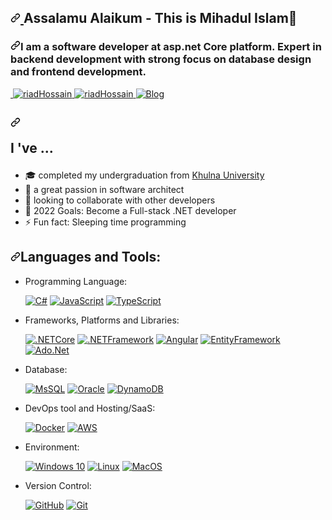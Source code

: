  <article class="markdown-body entry-content container-lg f5" itemprop="text"><h2 dir="auto"><a id="user-content-hi-there-im-riad-hossain---aka-riadhossain0x" class="anchor" aria-hidden="true" href="#hi-there-im-mihadul-islam-mehad65"><svg class="octicon octicon-link" viewBox="0 0 16 16" version="1.1" width="16" height="16" aria-hidden="true"><path fill-rule="evenodd" d="M7.775 3.275a.75.75 0 001.06 1.06l1.25-1.25a2 2 0 112.83 2.83l-2.5 2.5a2 2 0 01-2.83 0 .75.75 0 00-1.06 1.06 3.5 3.5 0 004.95 0l2.5-2.5a3.5 3.5 0 00-4.95-4.95l-1.25 1.25zm-4.69 9.64a2 2 0 010-2.83l2.5-2.5a2 2 0 012.83 0 .75.75 0 001.06-1.06 3.5 3.5 0 00-4.95 0l-2.5 2.5a3.5 3.5 0 004.95 4.95l1.25-1.25a.75.75 0 00-1.06-1.06l-1.25 1.25a2 2 0 01-2.83 0z"></path></svg>
 </a>Assalamu Alaikum - This is Mihadul Islam<g-emoji class="g-emoji" alias="wave" fallback-src="https://github.githubassets.com/images/icons/emoji/unicode/1f44b.png">👋</g-emoji></h2>
<h3 dir="auto"><a id="user-content-a-undergraduate-computer-science-student-net-developer-and-iterate-learner" class="anchor" aria-hidden="true" href="#a-undergraduate-computer-science-student-net-developer-and-iterate-learner"><svg class="octicon octicon-link" viewBox="0 0 16 16" version="1.1" width="16" height="16" aria-hidden="true"><path fill-rule="evenodd" d="M7.775 3.275a.75.75 0 001.06 1.06l1.25-1.25a2 2 0 112.83 2.83l-2.5 2.5a2 2 0 01-2.83 0 .75.75 0 00-1.06 1.06 3.5 3.5 0 004.95 0l2.5-2.5a3.5 3.5 0 00-4.95-4.95l-1.25 1.25zm-4.69 9.64a2 2 0 010-2.83l2.5-2.5a2 2 0 012.83 0 .75.75 0 001.06-1.06 3.5 3.5 0 00-4.95 0l-2.5 2.5a3.5 3.5 0 004.95 4.95l1.25-1.25a.75.75 0 00-1.06-1.06l-1.25 1.25a2 2 0 01-2.83 0z"></path></svg></a>I am a software developer at asp.net Core platform. Expert in backend development with strong focus on database design and frontend development.</h3>

<a href="https://twitter.com/mehad65" rel="nofollow">
 <img src="https://camo.githubusercontent.com/523363d49c2778cd1bba21bdc24066bcc1c2eafddaeb48470341a1263d629f4e/68747470733a2f2f696d672e736869656c64732e696f2f62616467652f2d4072696164486f737361696e30782d3163613066313f7374796c653d666c6174266c6162656c436f6c6f723d316361306631266c6f676f3d74776974746572266c6f676f436f6c6f723d7768697465" alt="" data-canonical-src="https://img.shields.io/badge/-@mehad65-1ca0f1?style=flat&amp;labelColor=1ca0f1&amp;logo=twitter&amp;logoColor=white" style="max-width: 100%;">
</a>
<a href="https://www.linkedin.com/in/mehad65/" rel="nofollow">
    <img src="https://camo.githubusercontent.com/0b783b20fae83bc6f55021d0326c58acbfe65045ccc5c2702742862f5222b178/68747470733a2f2f696d672e736869656c64732e696f2f62616467652f2d72696164486f737361696e30782d626c75653f7374796c653d666c6174266c6f676f3d4c696e6b6564696e266c6f676f436f6c6f723d7768697465" alt="riadHossain" data-canonical-src="https://img.shields.io/badge/-mehad65-blue?style=flat&amp;logo=Linkedin&amp;logoColor=white" style="max-width: 100%;">
</a>
<a href="https://instagram.com/mehad65" rel="nofollow">
    <img src="https://camo.githubusercontent.com/21c7da854dab65924245bf7c2d67a54fd959d3c76c133a8823d631a8b6ded6c3/68747470733a2f2f696d672e736869656c64732e696f2f62616467652f2d4072696164486f737361696e30782d6662333935383f7374796c653d666c6174266c6f676f3d696e7374616772616d266c6f676f436f6c6f723d7768697465" alt="riadHossain" data-canonical-src="https://img.shields.io/badge/-@riadHossain0x-fb3958?style=flat&amp;logo=instagram&amp;logoColor=white" style="max-width: 100%;">
</a>
<a href="https://mehad.xyz" rel="nofollow">
    <img alt="Blog" src="https://camo.githubusercontent.com/2a086f26ffdba06d1821bed86f7c55f28fefaff61a9e1811845864c2ac8a8fa1/68747470733a2f2f696d672e736869656c64732e696f2f62616467652f2d776562736974652d3432383546343f7374796c653d666c6174266c6f676f3d676f6f676c652d6368726f6d65266c6f676f436f6c6f723d7768697465" data-canonical-src="https://img.shields.io/badge/-PortfolioSite-4285F4?style=flat&amp;logo=google-chrome&amp;logoColor=white" style="max-width: 100%;">
</a>
</a>

<h2 dir="auto"><a id="user-content-im" class="anchor" aria-hidden="true" href="#im"><svg class="octicon octicon-link" viewBox="0 0 16 16" version="1.1" width="16" height="16" aria-hidden="true"><path fill-rule="evenodd" d="M7.775 3.275a.75.75 0 001.06 1.06l1.25-1.25a2 2 0 112.83 2.83l-2.5 2.5a2 2 0 01-2.83 0 .75.75 0 00-1.06 1.06 3.5 3.5 0 004.95 0l2.5-2.5a3.5 3.5 0 00-4.95-4.95l-1.25 1.25zm-4.69 9.64a2 2 0 010-2.83l2.5-2.5a2 2 0 012.83 0 .75.75 0 001.06-1.06 3.5 3.5 0 00-4.95 0l-2.5 2.5a3.5 3.5 0 004.95 4.95l1.25-1.25a.75.75 0 00-1.06-1.06l-1.25 1.25a2 2 0 01-2.83 0z"></path></svg></a>

I 've ...

</h2>
<ul dir="auto">
<li><g-emoji class="g-emoji" alias="mortar_board" fallback-src="https://github.githubassets.com/images/icons/emoji/unicode/1f393.png">🎓</g-emoji> completed my undergraduation from <a href="https://ku.ac.bd/" rel="nofollow">Khulna University</a></li>
<li><g-emoji class="g-emoji" alias="seedling" fallback-src="https://github.githubassets.com/images/icons/emoji/unicode/1f331.png">🌱</g-emoji> a great passion in software architect</li>
<li><g-emoji class="g-emoji" alias="dancers" fallback-src="https://github.githubassets.com/images/icons/emoji/unicode/1f46f.png">👯</g-emoji> looking to collaborate with other developers</li>
<li><g-emoji class="g-emoji" alias="goal_net" fallback-src="https://github.githubassets.com/images/icons/emoji/unicode/1f945.png">🥅</g-emoji> 2022 Goals: Become a Full-stack .NET developer</li>
<li><g-emoji class="g-emoji" alias="zap" fallback-src="https://github.githubassets.com/images/icons/emoji/unicode/26a1.png">⚡</g-emoji> Fun fact: Sleeping time programming</li>
</ul>
<h2 dir="auto"><a id="user-content-languages-and-tools" class="anchor" aria-hidden="true" href="#languages-and-tools"><svg class="octicon octicon-link" viewBox="0 0 16 16" version="1.1" width="16" height="16" aria-hidden="true"><path fill-rule="evenodd" d="M7.775 3.275a.75.75 0 001.06 1.06l1.25-1.25a2 2 0 112.83 2.83l-2.5 2.5a2 2 0 01-2.83 0 .75.75 0 00-1.06 1.06 3.5 3.5 0 004.95 0l2.5-2.5a3.5 3.5 0 00-4.95-4.95l-1.25 1.25zm-4.69 9.64a2 2 0 010-2.83l2.5-2.5a2 2 0 012.83 0 .75.75 0 001.06-1.06 3.5 3.5 0 00-4.95 0l-2.5 2.5a3.5 3.5 0 004.95 4.95l1.25-1.25a.75.75 0 00-1.06-1.06l-1.25 1.25a2 2 0 01-2.83 0z"></path></svg></a>Languages and Tools:</h2>
<ul dir="auto">
<li>
<p dir="auto">Programming Language:</p>
<p dir="auto"><a target="_blank" rel="noopener noreferrer" href="https://camo.githubusercontent.com/7a65518f20026263e3bfb263e59992217399a99e56fe642f63823a48328d697d/68747470733a2f2f696d672e736869656c64732e696f2f7374617469632f76313f6c6162656c3d266d6573736167653d637368617270267374796c653d666c6174266c6f676f3d637368617270266c6f676f436f6c6f723d66666464353426636f6c6f723d333637304130"><img src="https://camo.githubusercontent.com/7a65518f20026263e3bfb263e59992217399a99e56fe642f63823a48328d697d/68747470733a2f2f696d672e736869656c64732e696f2f7374617469632f76313f6c6162656c3d266d6573736167653d637368617270267374796c653d666c6174266c6f676f3d637368617270266c6f676f436f6c6f723d66666464353426636f6c6f723d333637304130" alt="C#" data-canonical-src="https://img.shields.io/static/v1?label=&amp;message=csharp&amp;style=flat&amp;logo=csharp&amp;logoColor=ffdd54&amp;color=3670A0" style="max-width: 100%;"></a> <a target="_blank" rel="noopener noreferrer" href="https://camo.githubusercontent.com/cbb8e4880d4bfab6d65ca222c95492345ecc8020a9c179729f9c35ddd789a632/68747470733a2f2f696d672e736869656c64732e696f2f62616467652f6a6176617363726970742d2532333332333333302e7376673f7374796c653d666c6174266c6f676f3d6a617661736372697074266c6f676f436f6c6f723d253233463744463145"><img src="https://camo.githubusercontent.com/cbb8e4880d4bfab6d65ca222c95492345ecc8020a9c179729f9c35ddd789a632/68747470733a2f2f696d672e736869656c64732e696f2f62616467652f6a6176617363726970742d2532333332333333302e7376673f7374796c653d666c6174266c6f676f3d6a617661736372697074266c6f676f436f6c6f723d253233463744463145" alt="JavaScript" data-canonical-src="https://img.shields.io/badge/javascript-%23323330.svg?style=flat&amp;logo=javascript&amp;logoColor=%23F7DF1E" style="max-width: 100%;"></a> <a target="_blank" rel="noopener noreferrer" href="https://camo.githubusercontent.com/fe663472ec48a9442530463205d7f6694cf4ffeb87a3c977c7fbd13147351b7a/68747470733a2f2f696d672e736869656c64732e696f2f62616467652f747970657363726970742d2532333737374242342e7376673f7374796c653d666c6174266c6f676f3d74797065736372697074266c6f676f436f6c6f723d7768697465"><img src="https://camo.githubusercontent.com/fe663472ec48a9442530463205d7f6694cf4ffeb87a3c977c7fbd13147351b7a/68747470733a2f2f696d672e736869656c64732e696f2f62616467652f747970657363726970742d2532333737374242342e7376673f7374796c653d666c6174266c6f676f3d74797065736372697074266c6f676f436f6c6f723d7768697465" alt="TypeScript" data-canonical-src="https://img.shields.io/badge/typescript-%23777BB4.svg?style=flat&amp;logo=typescript&amp;logoColor=white" style="max-width: 100%;"></a></p>
</li>
<li>
<p dir="auto">Frameworks, Platforms and Libraries:</p>
<p dir="auto"><a target="_blank" rel="noopener noreferrer" href="https://camo.githubusercontent.com/75c3d56c44efea18da3ad3f6eab3d047955e61a55743ffc5325b70552d233282/68747470733a2f2f696d672e736869656c64732e696f2f62616467652f636f72652d3030353537313f7374796c653d666c6174266c6f676f3d646f746e6574"><img src="https://camo.githubusercontent.com/75c3d56c44efea18da3ad3f6eab3d047955e61a55743ffc5325b70552d233282/68747470733a2f2f696d672e736869656c64732e696f2f62616467652f636f72652d3030353537313f7374796c653d666c6174266c6f676f3d646f746e6574" alt=".NETCore" data-canonical-src="https://img.shields.io/badge/core-005571?style=flat&amp;logo=dotnet" style="max-width: 100%;"></a> <a target="_blank" rel="noopener noreferrer" href="https://camo.githubusercontent.com/e8412e5b165ac1a4a1233508253f9c58779376bbf2f1c61812c2138071527692/68747470733a2f2f696d672e736869656c64732e696f2f62616467652f6672616d65776f726b2d32333433383533442e7376673f7374796c653d666c6174266c6f676f3d646f746e6574"><img src="https://camo.githubusercontent.com/e8412e5b165ac1a4a1233508253f9c58779376bbf2f1c61812c2138071527692/68747470733a2f2f696d672e736869656c64732e696f2f62616467652f6672616d65776f726b2d32333433383533442e7376673f7374796c653d666c6174266c6f676f3d646f746e6574" alt=".NETFramework" data-canonical-src="https://img.shields.io/badge/framework-2343853D.svg?style=flat&amp;logo=dotnet" style="max-width: 100%;"></a> <a target="_blank" rel="noopener noreferrer" href="https://camo.githubusercontent.com/c47823198ce7080a7fbe5fb78723d8d5325b01083229c8ee53495fe92c20ee99/68747470733a2f2f696d672e736869656c64732e696f2f62616467652f616e67756c61722d2532333030302e7376673f7374796c653d666c6174266c6f676f3d616e67756c6172266c6f676f436f6c6f723d7768697465"><img src="https://camo.githubusercontent.com/c47823198ce7080a7fbe5fb78723d8d5325b01083229c8ee53495fe92c20ee99/68747470733a2f2f696d672e736869656c64732e696f2f62616467652f616e67756c61722d2532333030302e7376673f7374796c653d666c6174266c6f676f3d616e67756c6172266c6f676f436f6c6f723d7768697465" alt="Angular" data-canonical-src="https://img.shields.io/badge/angular-%23000.svg?style=flat&amp;logo=angular&amp;logoColor=white" style="max-width: 100%;"></a> <a target="_blank" rel="noopener noreferrer" href="https://camo.githubusercontent.com/4ab21c0715b26efe7e15f9ac074fcdfa71db425e919b2169289112711b076390/68747470733a2f2f696d672e736869656c64732e696f2f62616467652f656e746974795f6672616d776f726b2d2532333433383533442e7376673f7374796c653d666c6174266c6f676f3d656e746974796672616d65776f726b266c6f676f436f6c6f723d7768697465"><img src="https://camo.githubusercontent.com/4ab21c0715b26efe7e15f9ac074fcdfa71db425e919b2169289112711b076390/68747470733a2f2f696d672e736869656c64732e696f2f62616467652f656e746974795f6672616d776f726b2d2532333433383533442e7376673f7374796c653d666c6174266c6f676f3d656e746974796672616d65776f726b266c6f676f436f6c6f723d7768697465" alt="EntityFramework" data-canonical-src="https://img.shields.io/badge/entity_framwork-%2343853D.svg?style=flat&amp;logo=entityframework&amp;logoColor=white" style="max-width: 100%;"></a>  <a target="_blank" rel="noopener noreferrer" href="https://camo.githubusercontent.com/14ace1b9a7f6987878b5d984291ec3705cd683a83839208ee152d556a60ed6ca/68747470733a2f2f696d672e736869656c64732e696f2f62616467652f61646f2e6e65742d2532334646324432302e7376673f7374796c653d666c6174266c6f676f3d61646f2e6e6574266c6f676f436f6c6f723d7768697465"><img src="https://camo.githubusercontent.com/14ace1b9a7f6987878b5d984291ec3705cd683a83839208ee152d556a60ed6ca/68747470733a2f2f696d672e736869656c64732e696f2f62616467652f61646f2e6e65742d2532334646324432302e7376673f7374796c653d666c6174266c6f676f3d61646f2e6e6574266c6f676f436f6c6f723d7768697465" alt="Ado.Net" data-canonical-src="https://img.shields.io/badge/ado.net-%23FF2D20.svg?style=flat&amp;logo=ado.net&amp;logoColor=white" style="max-width: 100%;"></a></p>
</li>
<li>
<p dir="auto">Database:</p>
<p dir="auto"><a target="_blank" rel="noopener noreferrer" href="https://camo.githubusercontent.com/5daf68ec55ff4781d372adfcd8160e286b44a287a11014cc754c55f648e0b6b6/68747470733a2f2f696d672e736869656c64732e696f2f62616467652f6d7373716c2d2532333132313031312e7376673f7374796c653d666c6174266c6f676f3d6d7973716c266c6f676f436f6c6f723d7768697465"><img src="https://camo.githubusercontent.com/5daf68ec55ff4781d372adfcd8160e286b44a287a11014cc754c55f648e0b6b6/68747470733a2f2f696d672e736869656c64732e696f2f62616467652f6d7373716c2d2532333132313031312e7376673f7374796c653d666c6174266c6f676f3d6d7973716c266c6f676f436f6c6f723d7768697465" alt="MsSQL" data-canonical-src="https://img.shields.io/badge/mssql-%23121011.svg?style=flat&amp;logo=mysql&amp;logoColor=white" style="max-width: 100%;"></a> <a target="_blank" rel="noopener noreferrer" href="https://camo.githubusercontent.com/a303ed58686bf249c2c684621f21a2f13b588d676bfd7f86b7d524060e572cee/68747470733a2f2f696d672e736869656c64732e696f2f62616467652f6f7261636c652d3030333534353f7374796c653d666c6174266c6f676f3d6f7261636c65266c6f676f436f6c6f723d7768697465"><img src="https://camo.githubusercontent.com/a303ed58686bf249c2c684621f21a2f13b588d676bfd7f86b7d524060e572cee/68747470733a2f2f696d672e736869656c64732e696f2f62616467652f6f7261636c652d3030333534353f7374796c653d666c6174266c6f676f3d6f7261636c65266c6f676f436f6c6f723d7768697465" alt="Oracle" data-canonical-src="https://img.shields.io/badge/oracle-003545?style=flat&amp;logo=oracle&amp;logoColor=white" style="max-width: 100%;"></a> <a target="_blank" rel="noopener noreferrer" href="https://camo.githubusercontent.com/47aae3031637c4af7437da0db3bed6bbf6f18db1612eb99ceb6682da32114b1e/68747470733a2f2f696d672e736869656c64732e696f2f62616467652f64796e616d6f64622d3030333534353f7374796c653d666c6174266c6f676f3d64796e616d6f6462266c6f676f436f6c6f723d7768697465"><img src="https://camo.githubusercontent.com/47aae3031637c4af7437da0db3bed6bbf6f18db1612eb99ceb6682da32114b1e/68747470733a2f2f696d672e736869656c64732e696f2f62616467652f64796e616d6f64622d3030333534353f7374796c653d666c6174266c6f676f3d64796e616d6f6462266c6f676f436f6c6f723d7768697465" alt="DynamoDB" data-canonical-src="https://img.shields.io/badge/dynamodb-003545?style=flat&amp;logo=dynamodb&amp;logoColor=white" style="max-width: 100%;"></a></p>
</li>
<li>
<p dir="auto">DevOps tool and Hosting/SaaS:</p>
<p dir="auto"><a target="_blank" rel="noopener noreferrer" href="https://camo.githubusercontent.com/08bee4768ef72a48d6036c78c789362ff66aca54648750e62207bd14a8434b75/68747470733a2f2f696d672e736869656c64732e696f2f62616467652f646f636b65722d2532333064623765642e7376673f7374796c653d666c6174266c6f676f3d646f636b6572266c6f676f436f6c6f723d7768697465"><img src="https://camo.githubusercontent.com/08bee4768ef72a48d6036c78c789362ff66aca54648750e62207bd14a8434b75/68747470733a2f2f696d672e736869656c64732e696f2f62616467652f646f636b65722d2532333064623765642e7376673f7374796c653d666c6174266c6f676f3d646f636b6572266c6f676f436f6c6f723d7768697465" alt="Docker" data-canonical-src="https://img.shields.io/badge/docker-%230db7ed.svg?style=flat&amp;logo=docker&amp;logoColor=white" style="max-width: 100%;"></a> <a target="_blank" rel="noopener noreferrer" href="https://camo.githubusercontent.com/64b5dd83482c2f4bab70119bd532275de1afd9fa0105004aba15ac48b3d61717/68747470733a2f2f696d672e736869656c64732e696f2f62616467652f4157532d2532334646393930302e7376673f7374796c653d666c6174266c6f676f3d616d617a6f6e2d617773266c6f676f436f6c6f723d7768697465"><img src="https://camo.githubusercontent.com/64b5dd83482c2f4bab70119bd532275de1afd9fa0105004aba15ac48b3d61717/68747470733a2f2f696d672e736869656c64732e696f2f62616467652f4157532d2532334646393930302e7376673f7374796c653d666c6174266c6f676f3d616d617a6f6e2d617773266c6f676f436f6c6f723d7768697465" alt="AWS" data-canonical-src="https://img.shields.io/badge/AWS-%23FF9900.svg?style=flat&amp;logo=amazon-aws&amp;logoColor=white" style="max-width: 100%;"></a></p>
</li>
<li>
<p dir="auto">Environment:</p>
<p dir="auto"><a target="_blank" rel="noopener noreferrer" href="https://camo.githubusercontent.com/e6201b8e82c976d652fb60b763fb0b82fa3571abbf10991059b0bd3d88d38020/68747470733a2f2f696d672e736869656c64732e696f2f62616467652f57696e646f77732d3030373844363f7374796c653d666c6174266c6f676f3d77696e646f7773266c6f676f436f6c6f723d7768697465"><img src="https://camo.githubusercontent.com/e6201b8e82c976d652fb60b763fb0b82fa3571abbf10991059b0bd3d88d38020/68747470733a2f2f696d672e736869656c64732e696f2f62616467652f57696e646f77732d3030373844363f7374796c653d666c6174266c6f676f3d77696e646f7773266c6f676f436f6c6f723d7768697465" alt="Windows 10" data-canonical-src="https://img.shields.io/badge/Windows-0078D6?style=flat&amp;logo=windows&amp;logoColor=white" style="max-width: 100%;"></a> <a target="_blank" rel="noopener noreferrer" href="https://camo.githubusercontent.com/e6e23929b59f0d903f97a4697f304f549be540b61a8283bc3d69aecfe5fdd8d4/68747470733a2f2f696d672e736869656c64732e696f2f62616467652f4c696e75782d4643433632343f7374796c653d666c6174266c6f676f3d6c696e7578266c6f676f436f6c6f723d626c61636b"><img src="https://camo.githubusercontent.com/e6e23929b59f0d903f97a4697f304f549be540b61a8283bc3d69aecfe5fdd8d4/68747470733a2f2f696d672e736869656c64732e696f2f62616467652f4c696e75782d4643433632343f7374796c653d666c6174266c6f676f3d6c696e7578266c6f676f436f6c6f723d626c61636b" alt="Linux" data-canonical-src="https://img.shields.io/badge/Linux-FCC624?style=flat&amp;logo=linux&amp;logoColor=black" style="max-width: 100%;"></a> <a target="_blank" rel="noopener noreferrer" href="https://camo.githubusercontent.com/2b32f656fe19157abbf2d8fbb210c0bc633052d42f48b41a7df4ab333b1a4bf7/68747470733a2f2f696d672e736869656c64732e696f2f62616467652f4d61634f532d2532333132313031313f7374796c653d666c6174266c6f676f3d4d61634f53266c6f676f436f6c6f723d7768697465"><img src="https://camo.githubusercontent.com/2b32f656fe19157abbf2d8fbb210c0bc633052d42f48b41a7df4ab333b1a4bf7/68747470733a2f2f696d672e736869656c64732e696f2f62616467652f4d61634f532d2532333132313031313f7374796c653d666c6174266c6f676f3d4d61634f53266c6f676f436f6c6f723d7768697465" alt="MacOS" data-canonical-src="https://img.shields.io/badge/MacOS-%23121011?style=flat&amp;logo=MacOS&amp;logoColor=white" style="max-width: 100%;"></a></p>
</li>
<li>
<p dir="auto">Version Control:</p>
<p dir="auto"><a target="_blank" rel="noopener noreferrer" href="https://camo.githubusercontent.com/410a76f2ef0d6f115b261dc337d16a4fde0460487fe8fd54203f6b5cf1d699bd/68747470733a2f2f696d672e736869656c64732e696f2f62616467652f6769746875622d2532333132313031312e7376673f7374796c653d666c6174266c6f676f3d676974687562266c6f676f436f6c6f723d7768697465"><img src="https://camo.githubusercontent.com/410a76f2ef0d6f115b261dc337d16a4fde0460487fe8fd54203f6b5cf1d699bd/68747470733a2f2f696d672e736869656c64732e696f2f62616467652f6769746875622d2532333132313031312e7376673f7374796c653d666c6174266c6f676f3d676974687562266c6f676f436f6c6f723d7768697465" alt="GitHub" data-canonical-src="https://img.shields.io/badge/github-%23121011.svg?style=flat&amp;logo=github&amp;logoColor=white" style="max-width: 100%;"></a> <a target="_blank" rel="noopener noreferrer" href="https://camo.githubusercontent.com/1762ed4ce0161f115784744f90b805459d17f0068c6ae0a2e2051cc644dbb212/68747470733a2f2f696d672e736869656c64732e696f2f62616467652f6769742d2532334630353033332e7376673f7374796c653d666c6174266c6f676f3d676974266c6f676f436f6c6f723d7768697465"><img src="https://camo.githubusercontent.com/1762ed4ce0161f115784744f90b805459d17f0068c6ae0a2e2051cc644dbb212/68747470733a2f2f696d672e736869656c64732e696f2f62616467652f6769742d2532334630353033332e7376673f7374796c653d666c6174266c6f676f3d676974266c6f676f436f6c6f723d7768697465" alt="Git" data-canonical-src="https://img.shields.io/badge/git-%23F05033.svg?style=flat&amp;logo=git&amp;logoColor=white" style="max-width: 100%;"></a></p>
</li>
</ul>
</article>
